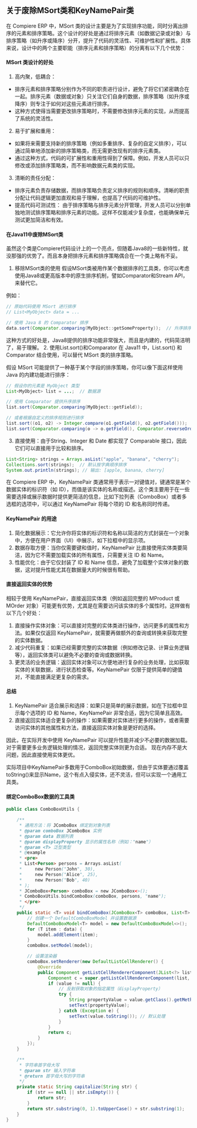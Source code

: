 ## 关于废除MSort类和KeyNamePair类
在 Compiere ERP 中，MSort 类的设计主要是为了实现排序功能，同时分离出排序的元素和排序策略。这个设计的好处是通过将排序元素（如数据记录或对象）与排序策略（如升序或降序）分开，提升了代码的灵活性、可维护性和扩展性。具体来说，设计中的两个主要职能（排序元素和排序策略）的分离有以下几个优势：

#### MSort 类设计的好处
1. 高内聚，低耦合：
* 排序元素和排序策略分别作为不同的职责进行设计，避免了将它们紧密耦合在一起。排序元素（数据或对象）只关注它们自身的数据，排序策略（如升序或降序）则专注于如何对这些元素进行排序。
* 这种方式使得当需要更改排序策略时，不需要修改排序元素的实现，从而提高了系统的灵活性。
2. 易于扩展和重用：
* 如果将来需要支持新的排序策略（例如多重排序、复杂的自定义排序），可以通过简单地添加新的排序策略类，而无需更改现有的排序元素类。
* 通过这种方式，代码的可扩展性和重用性得到了保障。例如，开发人员可以只修改或添加排序策略类，而不影响数据元素类的实现。
3. 清晰的责任分配：
* 排序元素负责存储数据，而排序策略负责定义排序的规则和顺序。清晰的职责分配让代码逻辑更加直观和易于理解，也提高了代码的可维护性。
* 提高代码可测试性：
由于排序策略与排序元素分开管理，开发人员可以分别单独地测试排序策略和排序元素的功能。这样不仅能减少复杂度，也能确保单元测试更加简洁和有效。
#### 在Java11中废除MSort类
虽然这个类是Compiere代码设计上的一个亮点，但随着Java8的一些新特性，就没那强的优势了。而且本身把排序元素和排序策略偶合在一个类上略有不妥。
1. 移除MSort类的使用
   假设MSort类被用作某个数据排序的工具类，你可以考虑使用Java8或更高版本中的原生排序机制，譬如Comparator和Stream API，来替代它。

例如：

```java
// 原始代码使用 MSort 进行排序
// List<MyObject> data = ...

// 使用 Java 8 的 Comparator 排序
data.sort(Comparator.comparing(MyObject::getSomeProperty));  // 升序排序
```
这种方式的好处是，Java8提供的排序功能非常强大，而且是内建的，代码简洁明了，易于理解。
2. 使用List.sort()和Comparator
   在 Java11 中，List.sort() 和 Comparator 结合使用，可以替代 MSort 类的排序策略。

假设 MSort 可能提供了一种基于某个字段的排序策略，你可以像下面这样使用 Java 的内建功能进行排序：

```java
// 假设你的元素是 MyObject 类型
List<MyObject> list = ...;  // 数据源

// 使用 Comparator 提供升序排序
list.sort(Comparator.comparing(MyObject::getField));

// 或者根据自定义的排序规则进行排序
list.sort((o1, o2) -> Integer.compare(o1.getField(), o2.getField()));  // 降序
list.sort(Comparator.comparing(o -> o.getField(), Comparator.reverseOrder()));
```
3. 直接使用：由于String、Integer 和 Date 都实现了 Comparable 接口，因此它们可以直接用于比较和排序。
```java
List<String> strings = Arrays.asList("apple", "banana", "cherry");
Collections.sort(strings);  // 默认按字典顺序排序
System.out.println(strings); // 输出: [apple, banana, cherry]
```

在 Compiere ERP 中，KeyNamePair 类通常用于表示一对键值对，键通常是某个数据实体的标识符（如 ID），而值是该实体的名称或描述。这个类主要用于在一些需要选择或展示数据时提供更简洁的信息，比如下拉列表（ComboBox）或者多选框的选项中，可以通过 KeyNamePair 将每个项的 ID 和名称同时传递。

#### KeyNamePair 的用途
1. 简化数据展示：它允许你将实体的标识符和名称以简洁的方式封装在一个对象中，方便在用户界面（UI）中展示，如下拉框中的显示项。
2. 数据存取方便：当你仅需要键和值时，KeyNamePair 比直接使用实体类要简洁，因为它不需要加载实体的所有属性，只需要关注 ID 和 Name。
3. 性能优化：由于它仅封装了 ID 和 Name 信息，避免了加载整个实体对象的数据，这对提升性能尤其在数据量大的时候很有帮助。
#### 直接返回实体的优势
相较于使用 KeyNamePair，直接返回实体类（例如返回完整的 MProduct 或 MOrder 对象）可能更有优势，尤其是在需要访问该实体的多个属性时。这样做有以下几个好处：
1. 直接操作实体对象：可以直接对完整的实体类进行操作，访问更多的属性和方法。如果仅仅返回 KeyNamePair，就需要再做额外的查询或转换来获取完整的实体数据。
2. 减少代码重复：如果已经需要完整的实体数据（例如修改记录、计算业务逻辑等），返回实体类可以避免不必要的查询或数据转换。
3. 更灵活的业务逻辑：返回实体对象可以方便地进行复杂的业务处理，比如获取实体的关联数据，进行状态检查等。KeyNamePair 仅限于提供简单的键值对，不能直接满足更复杂的需求。
#### 总结
1. KeyNamePair 适合展示和选择：如果只是简单的展示数据，如在下拉框中显示每个选项的 ID 和 Name，KeyNamePair 非常合适，因为它简单且高效。
2. 直接返回实体适合更复杂的操作：如果需要对实体进行更多的操作，或者需要访问实体的其他属性和方法，直接返回实体对象是更好的选择。

因此，在实际开发中使用 KeyNamePair 可以提升性能并减少不必要的数据加载。对于需要更多业务逻辑处理的情况，返回完整实体则更为合适。
现在内存不是大问题，因此直接使用实体更优。

实际项目中KeyNamePair多数用于ComboBox初始数据，但由于实体要通过覆盖toString()来显示Name，这个有点入侵实体，还不灵活，但可以实现一个通用工具类。

#### 绑定ComboBox数据的工具类
```java
public class ComboBoxUtils {

    /**
     * 通用方法：将 JComboBox 绑定到对象列表
     * @param comboBox JComboBox 实例
     * @param data 数据列表
     * @param displayProperty 显示的属性名称（例如："name"）
     * @param <T> 泛型类型
     * @example
     * <pre>
     * List<Person> persons = Arrays.asList(
     *     new Person("John", 30),
     *     new Person("Alice", 25),
     *     new Person("Bob", 40)
     * );
     * JComboBox<Person> comboBox = new JComboBox<>();
     * ComboBoxUtils.bindComboBox(comboBox, persons, "name");
     * </pre>
     */
    public static <T> void bindComboBox(JComboBox<T> comboBox, List<T> data, String displayProperty) {
        // 创建一个 DefaultComboBoxModel 并设置数据源
        DefaultComboBoxModel<T> model = new DefaultComboBoxModel<>();
        for (T item : data) {
            model.addElement(item);
        }
        comboBox.setModel(model);

        // 设置渲染器
        comboBox.setRenderer(new DefaultListCellRenderer() {
            @Override
            public Component getListCellRendererComponent(JList<?> list, Object value, int index, boolean isSelected, boolean cellHasFocus) {
                Component c = super.getListCellRendererComponent(list, value, index, isSelected, cellHasFocus);
                if (value != null) {
                    // 反射获取对象的指定属性（displayProperty）
                    try {
                        String propertyValue = value.getClass().getMethod("get" + capitalize(displayProperty)).invoke(value).toString();
                        setText(propertyValue);
                    } catch (Exception e) {
                        setText(value.toString()); // 默认处理
                    }
                }
                return c;
            }
        });
    }

    /**
     * 字符串首字母大写
     * @param str 输入字符串
     * @return 首字母大写的字符串
     */
    private static String capitalize(String str) {
        if (str == null || str.isEmpty()) {
            return str;
        }
        return str.substring(0, 1).toUpperCase() + str.substring(1);
    }
}

```